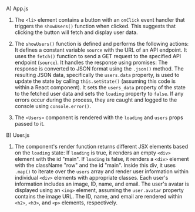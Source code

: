 
A) App.js
   1. The `<li>` element contains a button with an `onClick` event handler that triggers the `showUsers()` function when clicked. This suggests that clicking the button will fetch and display user data.

   2. The `showUsers()` function is defined and performs the following actions:
      It defines a constant variable `source` with the URL of an API endpoint.
      It uses the `fetch()` function to send a GET request to the specified API endpoint (`source`).
      It handles the response using promises:
      The response is converted to JSON format using the `.json()` method.
      The resulting JSON data, specifically the `users.data` property, is used to update the state by calling `this.setState()` (assuming this code is within a React component). It sets the `users_data` property of the state to the fetched user data and sets the `loading` property to `false`.
      If any errors occur during the process, they are caught and logged to the console using `console.error()`.
      
   3. The `<Users>` component is rendered with the `loading` and `users` props passed to it. 
 
B) User.js

1. The component's render function returns different JSX elements based on the `loading` state:
    If `loading` is true, it renders an empty `<div>` element with the id "main".
    If `loading` is false, it renders a `<div>` element with the className "row" and the id "main". Inside this div, it uses `.map()` to iterate over the `users` array and render user information within individual `<div>` elements with appropriate classes.
    Each user's information includes an image, ID, name, and email. The user's avatar is displayed using an `<img>` element, assuming the `user.avatar` property contains the image URL. The ID, name, and email are rendered within `<h2>`, `<h3>`, and `<p>` elements, respectively.
